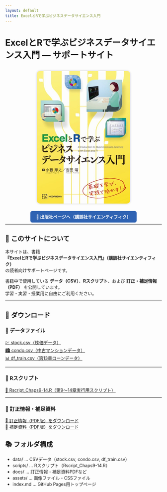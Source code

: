 ```yaml
---
layout: default
title: ExcelとRで学ぶビジネスデータサイエンス入門
---
```


# ExcelとRで学ぶビジネスデータサイエンス入門 ― サポートサイト

<div align="center">
  <img src="assets/images/bdser-cover.jpg" alt="ExcelとRで学ぶビジネスデータサイエンス入門 表紙" width="300px" style="border-radius:10px; box-shadow:0 0 6px rgba(0,0,0,0.2); margin:15px;">
</div>

<p align="center">
  <a href="https://www.kspub.co.jp/book/detail/5411339.html" target="_blank" style="background-color:#2f63b3; color:white; padding:10px 18px; border-radius:6px; text-decoration:none; font-weight:600;">
    📘 出版社ページへ（講談社サイエンティフィク）
  </a>
</p>

---

## 📖 このサイトについて

本サイトは、書籍  
**『ExcelとRで学ぶビジネスデータサイエンス入門』（講談社サイエンティフィク）**  
の読者向けサポートページです。  

書籍中で使用している **データ（CSV）**、**Rスクリプト**、および **訂正・補足情報（PDF）** を公開しています。  
学習・実習・授業用に自由にご利用ください。

---

## 📂 ダウンロード

### 🔹 データファイル
<a href="data/stock.csv" download>💹 stock.csv（株価データ）</a><br>
<a href="data/condo.csv" download>🏙️ condo.csv（中古マンションデータ）</a><br>
<a href="data/df_train.csv" download>📊 df_train.csv（第13章ローンデータ）</a>


---

### 🔹 Rスクリプト
<a href="scripts/Rscript_Chaps9-14.R" download>📘 Rscript_Chaps9-14.R（第9〜14章実行用スクリプト）</a>

---

### 🔹 訂正情報・補足資料
<a href="docs/nme_2025.pdf" download>📝 訂正情報（PDF版）をダウンロード</a><br>
<a href="docs/chap_13_supplementary.pdf" download>📝 補足資料（PDF版）をダウンロード</a>


## 📚 フォルダ構成

- data/ ... CSVデータ（stock.csv, condo.csv, df_train.csv）
- scripts/ ... Rスクリプト（Rscript_Chaps9-14.R）
- docs/ ... 訂正情報・補足資料PDFなど
- assets/ ... 画像ファイル・CSSファイル
- index.md ... GitHub Pages用トップページ
